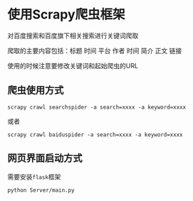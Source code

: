 # 使用Scrapy爬虫框架
对百度搜索和百度旗下相关搜索进行关键词爬取

爬取的主要内容包括：标题 时间 平台 作者 时间 简介 正文 链接

使用的时候注意要修改关键词和起始爬虫的URL

## 爬虫使用方式

```shell   
scrapy crawl searchspider -a search=xxxx -a keyword=xxxx
```

或者

```shell
scrapy crawl baiduspider -a search=xxxx -a keyword=xxxx
```

## 网页界面启动方式

需要安装`flask`框架

```shell
python Server/main.py
```